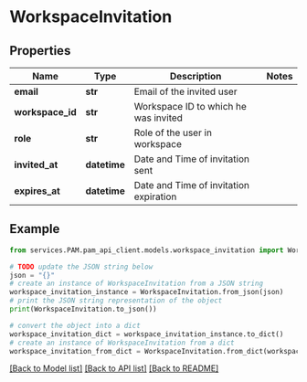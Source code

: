 # WorkspaceInvitation


## Properties

Name | Type | Description | Notes
------------ | ------------- | ------------- | -------------
**email** | **str** | Email of the invited user | 
**workspace_id** | **str** | Workspace ID to which he was invited | 
**role** | **str** | Role of the user in workspace | 
**invited_at** | **datetime** | Date and Time of invitation sent | 
**expires_at** | **datetime** | Date and Time of invitation expiration | 

## Example

```python
from services.PAM.pam_api_client.models.workspace_invitation import WorkspaceInvitation

# TODO update the JSON string below
json = "{}"
# create an instance of WorkspaceInvitation from a JSON string
workspace_invitation_instance = WorkspaceInvitation.from_json(json)
# print the JSON string representation of the object
print(WorkspaceInvitation.to_json())

# convert the object into a dict
workspace_invitation_dict = workspace_invitation_instance.to_dict()
# create an instance of WorkspaceInvitation from a dict
workspace_invitation_from_dict = WorkspaceInvitation.from_dict(workspace_invitation_dict)
```
[[Back to Model list]](../README.md#documentation-for-models) [[Back to API list]](../README.md#documentation-for-api-endpoints) [[Back to README]](../README.md)


